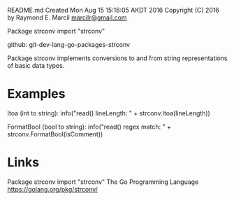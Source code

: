 README.md
Created Mon Aug 15 15:16:05 AKDT 2016
Copyright (C) 2016 by Raymond E. Marcil <marcilr@gmail.com>


Package strconv
import "strconv"


github: git-dev-lang-go-packages-strconv


Package strconv implements conversions to and from string representations of basic
data types.


Examples
========
Itoa (int to string):
  info("read() lineLength: " + strconv.Itoa(lineLength))

FormatBool (bool to string):
  info("read() regex match: " + strconv.FormatBool(isComment))



Links
=====
Package strconv
import "strconv"
The Go Programming Language
https://golang.org/pkg/strconv/
